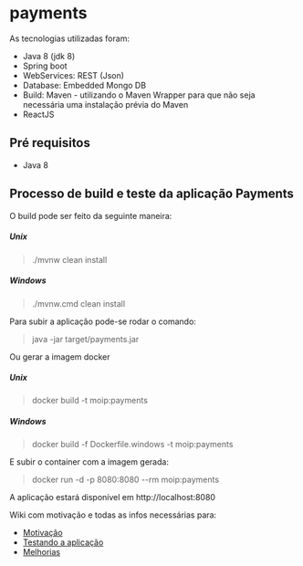 # payments

As tecnologias utilizadas foram:
- Java 8 (jdk 8)
- Spring boot
- WebServices: REST (Json)
- Database: Embedded Mongo DB
- Build: Maven - utilizando o Maven Wrapper para que não seja necessária uma instalação prévia do Maven
- ReactJS

## Pré requisitos
 - Java 8

## Processo de build e teste da aplicação Payments
O build pode ser feito da seguinte maneira:
##### Unix
> ./mvnw clean install
##### Windows
> ./mvnw.cmd clean install

Para subir a aplicação pode-se rodar o comando:
> java -jar target/payments.jar

Ou gerar a imagem docker
##### Unix
> docker build -t moip:payments
##### Windows
> docker build -f Dockerfile.windows -t moip:payments

E subir o container com a imagem gerada:
> docker run -d -p 8080:8080 --rm moip:payments

A aplicação estará disponível em http://localhost:8080

Wiki com motivação e todas as infos necessárias para:
* [Motivação](https://github.com/otaviosantana/payments/wiki/Motiva%C3%A7%C3%A3o)
* [Testando a aplicação](https://github.com/otaviosantana/payments/wiki/Testando-a-aplica%C3%A7%C3%A3o)
* [Melhorias](https://github.com/otaviosantana/payments/wiki/Melhorias)
